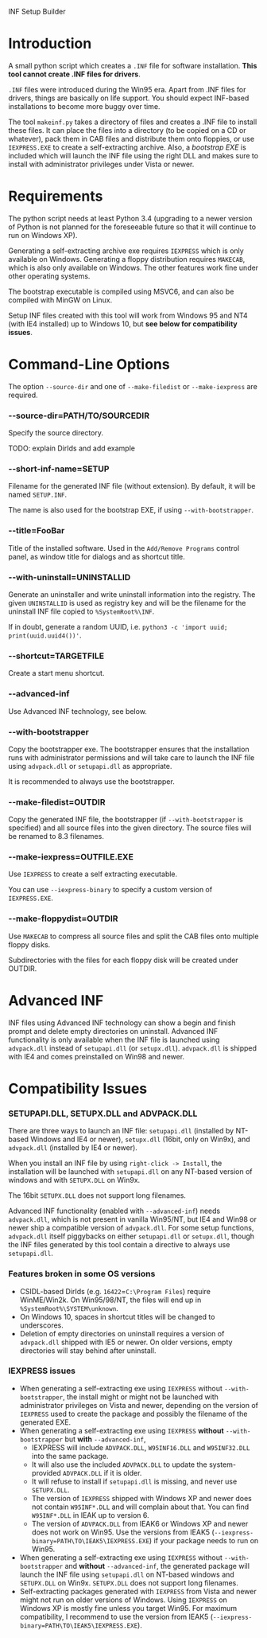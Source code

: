 INF Setup Builder

# Introduction

A small python script which creates a `.INF` file for software installation. **This tool cannot create .INF files for drivers**.

`.INF` files were introduced during the Win95 era. Apart from .INF files for drivers, things are basically on life support.
You should expect INF-based installations to become more buggy over time.

The tool `makeinf.py` takes a directory of files and creates a .INF file to install these files.
It can place the files into a directory (to be copied on a CD or whatever), pack them in CAB files
and distribute them onto floppies, or use `IEXPRESS.EXE` to create a self-extracting archive.
Also, a *bootstrap EXE* is included which will launch the INF file using the right DLL and
makes sure to install with administrator privileges under Vista or newer.

# Requirements

The python script needs at least Python 3.4 (upgrading to a newer version of Python is not planned for the foreseeable future so that
it will continue to run on Windows XP).

Generating a self-extracting archive exe requires `IEXPRESS` which is only available on Windows.
Generating a floppy distribution requires `MAKECAB`, which is also only available on Windows.
The other features work fine under other operating systems.

The bootstrap executable is compiled using MSVC6, and can also be compiled with MinGW on Linux.

Setup INF files created with this tool will work from Windows 95 and NT4 (with IE4 installed) up to Windows 10, but **see below for compatibility issues**.

# Command-Line Options

The option `--source-dir` and one of `--make-filedist` or `--make-iexpress` are required.

### --source-dir=PATH/TO/SOURCEDIR

Specify the source directory.

TODO: explain DirIds and add example

### --short-inf-name=SETUP

Filename for the generated INF file (without extension). By default, it will be named `SETUP.INF`.

The name is also used for the bootstrap EXE, if using `--with-bootstrapper`.

### --title=FooBar

Title of the installed software. Used in the `Add/Remove Programs` control panel, as window title for dialogs and as shortcut title.

### --with-uninstall=UNINSTALLID

Generate an uninstaller and write uninstall information into the registry. The given `UNINSTALLID` is used as registry key
and will be the filename for the uninstall INF file copied to `%SystemRoot%\INF`.

If in doubt, generate a random UUID, i.e. `python3 -c 'import uuid; print(uuid.uuid4())'`.

### --shortcut=TARGETFILE

Create a start menu shortcut.

### --advanced-inf

Use Advanced INF technology, see below.

### --with-bootstrapper

Copy the bootstrapper exe. The bootstrapper ensures that the installation runs with administrator permissions
and will take care to launch the INF file using `advpack.dll` or `setupapi.dll` as appropriate.

It is recommended to always use the bootstrapper.

### --make-filedist=OUTDIR

Copy the generated INF file, the bootstrapper (if `--with-bootstrapper` is specified) and all source files into the
given directory. The source files will be renamed to 8.3 filenames.

### --make-iexpress=OUTFILE.EXE

Use `IEXPRESS` to create a self extracting executable.

You can use `--iexpress-binary` to specify a custom version of `IEXPRESS.EXE`.

### --make-floppydist=OUTDIR

Use `MAKECAB` to compress all source files and split the CAB files onto multiple floppy disks.

Subdirectories with the files for each floppy disk will be created under OUTDIR.

# Advanced INF

INF files using Advanced INF technology can show a begin and finish prompt and delete empty directories on uninstall.
Advanced INF functionality is only available when the INF file is launched using `advpack.dll` instead of `setupapi.dll` (or `setupx.dll`).
`advpack.dll` is shipped with IE4 and comes preinstalled on Win98 and newer.

# Compatibility Issues

### SETUPAPI.DLL, SETUPX.DLL and ADVPACK.DLL

There are three ways to launch an INF file: `setupapi.dll` (installed by NT-based Windows and IE4 or newer),
`setupx.dll` (16bit, only on Win9x), and `advpack.dll` (installed by IE4 or newer).

When you install an INF file by using `right-click -> Install`, the installation will be launched with `setupapi.dll` on any NT-based version of windows and with `SETUPX.DLL` on Win9x.

The 16bit `SETUPX.DLL` does not support long filenames.

Advanced INF functionality (enabled with `--advanced-inf`) needs `advpack.dll`, which is not present in vanilla Win95/NT, but
IE4 and Win98 or newer ship a compatible version of `advpack.dll`. For some setup functions, `advpack.dll` itself piggybacks on either `setupapi.dll` or `setupx.dll`,
though the INF files generated by this tool contain a directive to always use `setupapi.dll`.

### Features broken in some OS versions

* CSIDL-based DirIds (e.g. `16422`=`C:\Program Files`) require WinME/Win2k. On Win95/98/NT, the files will end up in `%SystemRoot%\SYSTEM\unknown`.
* On Windows 10, spaces in shortcut titles will be changed to underscores.
* Deletion of empty directories on uninstall requires a version of `advpack.dll` shipped with IE5 or newer.
  On older versions, empty directories will stay behind after uninstall.

### IEXPRESS issues

* When generating a self-extracting exe using `IEXPRESS` without `--with-bootstrapper`, the install might or might not
  be launched with administrator privileges on Vista and newer, depending on the version of `IEXPRESS` used to create
  the package and possibly the filename of the generated EXE.
* When generating a self-extracting exe using `IEXPRESS` **without** `--with-bootstrapper` but **with** `--advanced-inf`,
    * IEXPRESS will include `ADVPACK.DLL`, `W95INF16.DLL` and `W95INF32.DLL` into the same package.
    * It will also use the included `ADVPACK.DLL` to update the system-provided `ADVPACK.DLL` if it is older.
    * It will refuse to install if `setupapi.dll` is missing, and never use `SETUPX.DLL`.
    * The version of `IEXPRESS` shipped with Windows XP and newer does not contain `W95INF*.DLL` and will complain about that. You can find `W95INF*.DLL` in IEAK up to version 6.
    * The version of `ADVPACK.DLL` from IEAK6 or Windows XP and newer does not work on Win95. Use the versions from IEAK5 (`--iexpress-binary=PATH\TO\IEAK5\IEXPRESS.EXE`)
      if your package needs to run on Win95.
* When generating a self-extracting exe using `IEXPRESS` without `--with-bootstrapper` and **without** `--advanced-inf`, the generated package will
  launch the INF file using `setupapi.dll` on NT-based windows and `SETUPX.DLL` on Win9x. `SETUPX.DLL` does not support long filenames.
* Self-extracting packages generated with `IEXPRESS` from Vista and newer might not run on older versions of Windows. Using `IEXPRESS` on Windows XP is
  mostly fine unless you target Win95. For maximum compatibility, I recommend to use the version from IEAK5 (`--iexpress-binary=PATH\TO\IEAK5\IEXPRESS.EXE`).

